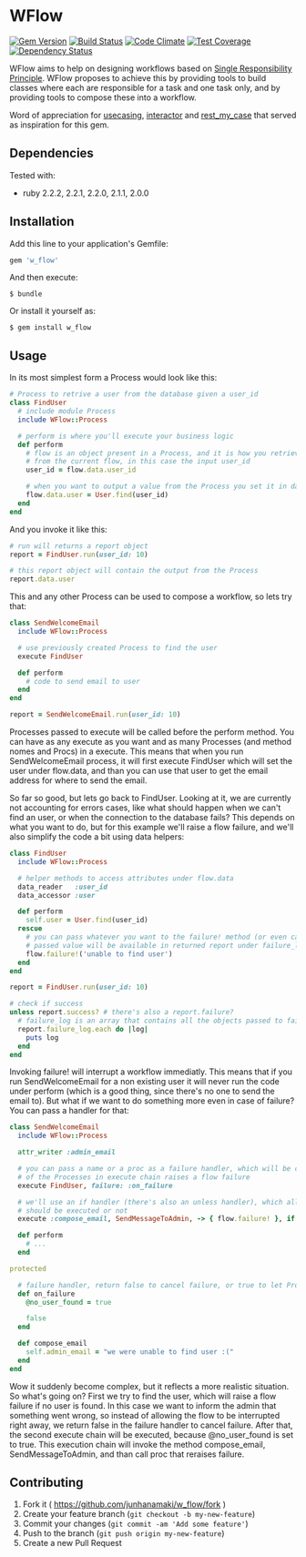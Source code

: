 # WFlow

[![Gem Version](https://badge.fury.io/rb/w_flow.svg)](http://badge.fury.io/rb/w_flow)
[![Build Status](https://travis-ci.org/junhanamaki/w_flow.svg?branch=master)](https://travis-ci.org/junhanamaki/w_flow)
[![Code Climate](https://codeclimate.com/github/junhanamaki/w_flow.png)](https://codeclimate.com/github/junhanamaki/w_flow)
[![Test Coverage](https://codeclimate.com/github/junhanamaki/w_flow/coverage.png)](https://codeclimate.com/github/junhanamaki/w_flow)
[![Dependency Status](https://gemnasium.com/junhanamaki/w_flow.svg)](https://gemnasium.com/junhanamaki/w_flow)

WFlow aims to help on designing workflows based on [Single
Responsibility Principle](http://en.wikipedia.org/wiki/Single_responsibility_principle). WFlow
proposes to achieve this by providing tools to build classes where each are responsible for a task
and one task only, and by providing tools to compose these into a workflow.

Word of appreciation for [usecasing](https://github.com/tdantas/usecasing),
[interactor](https://github.com/collectiveidea/interactor) and
[rest_my_case](https://github.com/goncalvesjoao/rest_my_case) that served as
inspiration for this gem.

## Dependencies

Tested with:

  * ruby 2.2.2, 2.2.1, 2.2.0, 2.1.1, 2.0.0

## Installation

Add this line to your application's Gemfile:

```ruby
gem 'w_flow'
```

And then execute:

    $ bundle

Or install it yourself as:

    $ gem install w_flow

## Usage

In its most simplest form a Process would look like this:

```ruby
# Process to retrive a user from the database given a user_id
class FindUser
  # include module Process
  include WFlow::Process

  # perform is where you'll execute your business logic
  def perform
    # flow is an object present in a Process, and it is how you retrieve data
    # from the current flow, in this case the input user_id
    user_id = flow.data.user_id

    # when you want to output a value from the Process you set it in data
    flow.data.user = User.find(user_id)
  end
end
```

And you invoke it like this:

```ruby
# run will returns a report object
report = FindUser.run(user_id: 10)

# this report object will contain the output from the Process
report.data.user
```

This and any other Process can be used to compose a workflow, so lets try that:

```ruby
class SendWelcomeEmail
  include WFlow::Process

  # use previously created Process to find the user
  execute FindUser

  def perform
    # code to send email to user
  end
end

report = SendWelcomeEmail.run(user_id: 10)
```

Processes passed to execute will be called before the perform method. You can
have as any execute as you want and as many Processes (and method nomes and Procs) in a execute.
This means that when you run SendWelcomeEmail process, it will first execute FindUser which will
set the user under flow.data, and than you can use that user to get the email address
for where to send the email.

So far so good, but lets go back to FindUser. Looking at it, we are currently not accounting for
errors cases, like what should happen when we can't find an user, or when the connection to the
database fails? This depends on what you want to do, but for this example we'll raise a flow failure,
and we'll also simplify the code a bit using data helpers:

```ruby
class FindUser
  include WFlow::Process

  # helper methods to access attributes under flow.data
  data_reader   :user_id
  data_accessor :user

  def perform
    self.user = User.find(user_id)
  rescue
    # you can pass whatever you want to the failure! method (or even call it without arguments)
    # passed value will be available in returned report under failure_log
    flow.failure!('unable to find user')
  end
end

report = FindUser.run(user_id: 10)

# check if success
unless report.success? # there's also a report.failure?
  # failure_log is an array that contains all the objects passed to failure!
  report.failure_log.each do |log|
    puts log
  end
end
```

Invoking failure! will interrupt a workflow immediatly. This means that if you run
SendWelcomeEmail for a non existing user it will never run the code under perform (which
is a good thing, since there's no one to send the email to). But what if we want to do
something more even in case of failure? You can pass a handler for that:

```ruby
class SendWelcomeEmail
  include WFlow::Process

  attr_writer :admin_email

  # you can pass a name or a proc as a failure handler, which will be called if one
  # of the Processes in execute chain raises a flow failure
  execute FindUser, failure: :on_failure

  # we'll use an if handler (there's also an unless handler), which allows us to control if a execute chain
  # should be executed or not
  execute :compose_email, SendMessageToAdmin, -> { flow.failure! }, if: -> { @no_user_found }

  def perform
    # ...
  end

protected

  # failure handler, return false to cancel failure, or true to let Process fail
  def on_failure
    @no_user_found = true

    false
  end

  def compose_email
    self.admin_email = "we were unable to find user :("
  end
end
```

Wow it suddenly become complex, but it reflects a more realistic situation. So what's
going on? First we try to find the user, which will raise a flow failure if no user
is found. In this case we want to inform the admin that something went wrong, so instead of allowing
the flow to be interrupted right away, we return false in the failure handler to cancel failure.
After that, the second execute chain will be executed, because @no_user_found is set to true. This
execution chain will invoke the method compose_email, SendMessageToAdmin, and than
call proc that reraises failure.

## Contributing

1. Fork it ( https://github.com/junhanamaki/w_flow/fork )
2. Create your feature branch (`git checkout -b my-new-feature`)
3. Commit your changes (`git commit -am 'Add some feature'`)
4. Push to the branch (`git push origin my-new-feature`)
5. Create a new Pull Request
